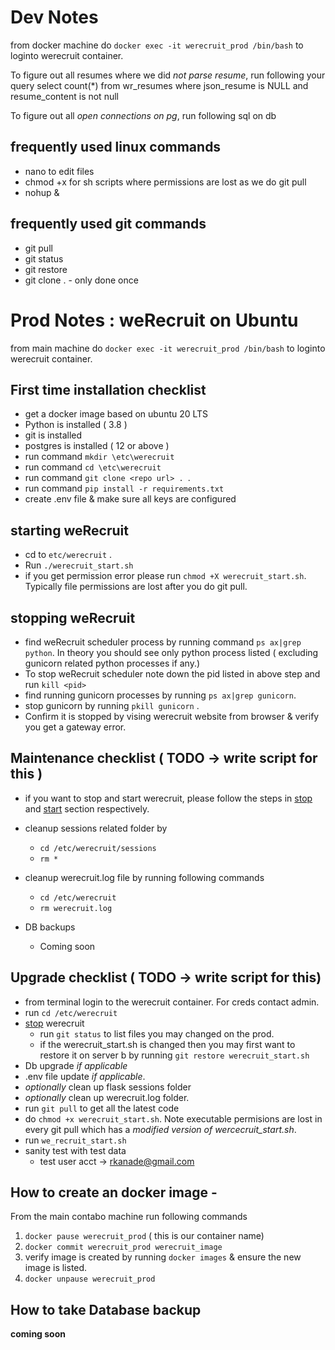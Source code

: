 # Dev Notes

from docker machine do `docker exec -it werecruit_prod /bin/bash` to loginto werecruit container.

To figure out all resumes where we did *not parse resume*, run following your query
select count(*) from wr_resumes 
where json_resume is NULL and resume_content is not null

To figure out all *open connections on pg*, run following sql on db


## frequently used linux commands
- nano to edit files
- chmod +x for sh scripts where permissions are lost as we do git pull
- nohup <command to be executed> &


## frequently used git commands
- git pull
- git status
- git restore
- git clone <repo name> . - only done once


# Prod Notes : weRecruit on Ubuntu

from main machine do `docker exec -it werecruit_prod /bin/bash` to loginto werecruit container.

## First time installation checklist
* get a docker image based on ubuntu 20 LTS
* Python is installed ( 3.8 )
* git is installed
* postgres is installed ( 12 or above )
* run command `mkdir \etc\werecruit`
* run command `cd \etc\werecruit`
* run command `git clone <repo url> . `.
* run command `pip install -r requirements.txt` 
* create .env file & make sure all keys are configured

## starting weRecruit
* cd to `etc/werecruit` .
* Run `./werecruit_start.sh`
* if you get permission error please run `chmod +X werecruit_start.sh`. Typically file permissions are lost after you do git pull.

## stopping weRecruit
- find weRecruit scheduler process by running command `ps ax|grep python`. In theory you should see only python process listed ( excluding gunicorn related python processes if any.)
- To stop weRecruit scheduler note down the pid listed in above step and run `kill <pid>`
- find running gunicorn processes by running `ps ax|grep gunicorn`.
- stop gunicorn by running `pkill gunicorn` .
- Confirm it is stopped by vising werecruit website from browser & verify you get a gateway error.

## Maintenance checklist ( TODO -> write script for this )
- if you want to stop and start werecruit, please follow the steps in [stop](#stopping-weRecruit) and [start](#starting-weRecruit) section respectively.
- cleanup sessions related folder by 
    - `cd /etc/werecruit/sessions`
    - `rm *`
- cleanup werecruit.log file by running following commands 
    - `cd /etc/werecruit` 
    - `rm werecruit.log`

- DB backups 
    - Coming soon

## Upgrade checklist ( TODO -> write script for this)
- from terminal login to the werecruit container. For creds contact admin.
- run  `cd /etc/werecruit` 
- [stop](#stopping-werecruit) werecruit  
    - run `git status` to list files you may changed on the prod.  
    - if the werecruit_start.sh is changed then you may first want to restore it on server b by running `git restore werecruit_start.sh`
- Db upgrade *if applicable*
- .env file update *if applicable*.
- *optionally* clean up flask sessions folder
- *optionally* clean up werecruit.log folder.
- run `git pull` to get all the latest code
- do `chmod +x werecruit_start.sh`. Note executable permisions are lost in every git pull which has a *modified version of wercecruit_start.sh*.
- run `we_recruit_start.sh`
- sanity test with test data 
    - test user acct -> rkanade@gmail.com

## How to create an docker image - 
From the main contabo machine run following commands
1. `docker pause werecruit_prod` ( this is our container name)
2. `docker commit werecruit_prod werecruit_image`
3. verify image is created by running `docker images` & ensure the new image is listed.
3. `docker unpause werecruit_prod`

## How to take Database backup
**coming soon**




